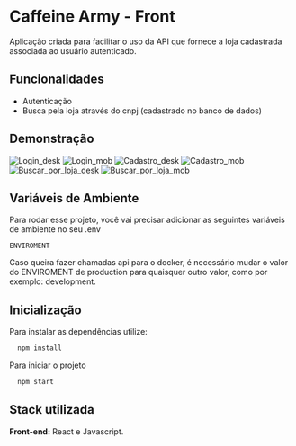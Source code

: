 # Caffeine Army - Front

Aplicação criada para facilitar o uso da API que fornece a loja cadastrada associada ao usuário autenticado.

## Funcionalidades

- Autenticação
- Busca pela loja através do cnpj (cadastrado no banco de dados)

## Demonstração

![Login_desk](./images/login_desk.png)
![Login_mob](./images/login_mob.png)
![Cadastro_desk](./images/cadastro_desk.png)
![Cadastro_mob](./images/cadastro_mob.png)
![Buscar_por_loja_desk](./images/buscar_por_loja_desk.png)
![Buscar_por_loja_mob](./images/buscar_por_loja_mob.png)

## Variáveis de Ambiente

Para rodar esse projeto, você vai precisar adicionar as seguintes variáveis de ambiente no seu .env

`ENVIROMENT`

Caso queira fazer chamadas api para o docker, é necessário mudar o valor do ENVIROMENT de production para quaisquer outro valor, como por exemplo: development.

## Inicialização

Para instalar as dependências utilize:

```bash
  npm install
```

Para iniciar o projeto

```bash
  npm start
```

## Stack utilizada

**Front-end:** React e Javascript.
